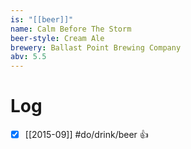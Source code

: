 ```yaml
---
is: "[[beer]]"
name: Calm Before The Storm
beer-style: Cream Ale
brewery: Ballast Point Brewing Company
abv: 5.5
---
```

# Log
- [x] [[2015-09]] #do/drink/beer 👍
